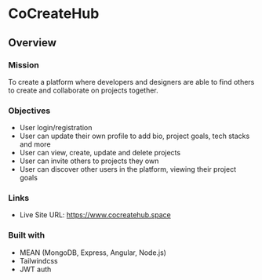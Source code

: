 # CoCreateHub

## Overview

### Mission

To create a platform where developers and designers are able to find others to create and collaborate on projects together.

### Objectives

 - User login/registration
 - User can update their own profile to add bio, project goals, tech stacks and more
 - User can view, create, update and delete projects
 - User can invite others to projects they own
 - User can discover other users in the platform, viewing their project goals

### Links

 - Live Site URL: https://www.cocreatehub.space

### Built with

 - MEAN (MongoDB, Express, Angular, Node.js)
 - Tailwindcss
 - JWT auth
